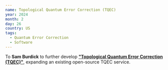 ```yaml
---
name: Topological Quantum Error Correction (TQEC)
year: 2024
month: 2
day: 26
country: US
tags:
  - Quantum Error Correction
  - Software
---
```

To **Sam Burdick** to further develop **["Topological Quantum Error Correction (TQEC)"](https://github.com/QCHackers/tqec)**, expanding an existing open-source TQEC service.
